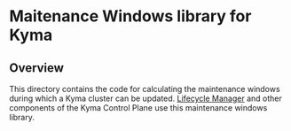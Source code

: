 # Maitenance Windows library for Kyma

## Overview

This directory contains the code for calculating the maintenance windows during which a Kyma cluster can be updated. [Lifecycle Manager](https://github.com/kyma-project/lifecycle-manager) and other components of the Kyma Control Plane use this maintenance windows library.

